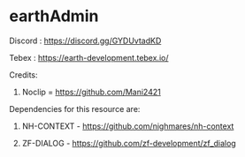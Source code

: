 # earthAdmin


Discord : https://discord.gg/GYDUvtadKD


Tebex : https://earth-development.tebex.io/

Credits:
 1. Noclip = https://github.com/Mani2421

Dependencies for this resource are: 

1. NH-CONTEXT - https://github.com/nighmares/nh-context

2. ZF-DIALOG - https://github.com/zf-development/zf_dialog

